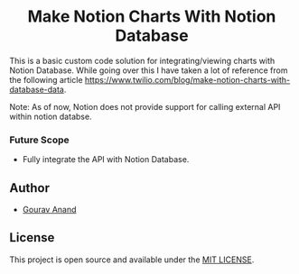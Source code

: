 <h1 align="center">Make Notion Charts With Notion Database</h1>

This is a basic custom code solution for integrating/viewing charts with Notion Database.
While going over this I have taken a lot of reference from the following article https://www.twilio.com/blog/make-notion-charts-with-database-data.

Note: As of now, Notion does not provide support for calling external API within notion databse. 

### Future Scope 
- Fully integrate the API with Notion Database. 

## Author 
- [Gourav Anand](https://github.com/R2ALPHA)

## License
This project is open source and available under the [MIT LICENSE](./LICENSE.md). 
